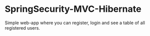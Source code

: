 # SpringSecurity-MVC-Hibernate
Simple web-app where you can register, login and see a table of all registered users.
